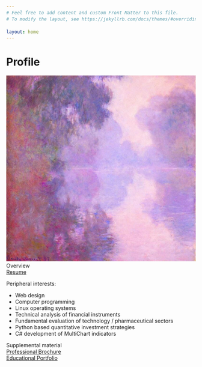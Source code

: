 ```yaml
---
# Feel free to add content and custom Front Matter to this file.
# To modify the layout, see https://jekyllrb.com/docs/themes/#overriding-theme-defaults

layout: home
---
```


<h1 class="post-title">Profile</h1>

<img src="/image/ClaudeMonet.RiverSeine.jpg" alt="monet">

<br>
Overview
<br>
<a href="/link/resume.pdf">Resume</a>

Peripheral interests:
<ul>
  <li>Web design</li>
  <li>Computer programming</li>
  <li>Linux operating systems</li>
  <li>Technical analysis of financial instruments</li>
  <li>Fundamental evaluation of technology / pharmaceutical sectors</li>
  <li>Python based quantitative investment strategies</li>
  <li>C# development of MultiChart indicators</li>
</ul>

Supplemental material
<br>
<a href="/link/brochure.pdf">Professional Brochure</a>
<br>
<a href="/link/portfolio.pdf">Educational Portfolio</a>
